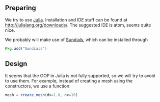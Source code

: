 Preparing
-------------------------------

We try to use [Julia](http://julialang.org). Installation and IDE stuff can be found at http://julialang.org/downloads/. The suggested IDE is atom, seems quite nice.

We probably will make use of [Sundials](https://github.com/jgoldfar/Sundials.jl), which can be installed through

```julia
Pkg.add("Sundials")
```

Design
-------------------------------
It seems that the OOP in Julia is not fully supported, so we will try to avoid
to use them. For example, instead of creating a mesh using the constructors, we
use a function:

```julia
mesh = create_mesh(dx=1.0, nx=10)
```
